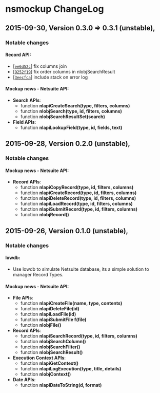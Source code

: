 # nsmockup ChangeLog

## 2015-09-30, Version 0.3.0 => 0.3.1 (unstable),

### Notable changes

#### Record API:
   * [[`ee6d52c`](https://github.com/suiteplus/nsmockup/commit/ee6d52c89f84af6aed9666faf7ce61ba781b4118)] fix columns join
   * [[`9252f19`](https://github.com/suiteplus/nsmockup/commit/9252f19c32f798b48ea6a88d3f759a40767234df)] fix order columns in nlobjSearchResult
   * [[`3eecfca`](https://github.com/suiteplus/nsmockup/commit/3eecfca10d801eee0a42ca841923e3e6d5acca8b)] include stack on error log 

#### Mockup news - Netsuite API:
  * __Search APIs__:
    - function **nlapiCreateSearch(type, filters, columns)**
    - function **nlobjSearch(type, id, filters, columns)**
    - function **nlobjSearchResultSet(search)**
  * __Field APIs__:
    - function **nlapiLookupField(type, id, fields, text)**

## 2015-09-28, Version 0.2.0 (unstable),

### Notable changes

#### Mockup news - Netsuite API:
  * __Record APIs__:
    - function **nlapiCopyRecord(type, id, filters, columns)**
    - function **nlapiCreateRecord(type, id, filters, columns)**
    - function **nlapiDeleteRecord(type, id, filters, columns)**
    - function **nlapiLoadRecord(type, id, filters, columns)**
    - function **nlapiSubmitRecord(type, id, filters, columns)**
    - function **nlobjRecord()**

## 2015-09-26, Version 0.1.0 (unstable),

### Notable changes

#### lowdb: 
   - Use lowdb to simulate Netsuite database, its a simple solution to manager Record Types.

#### Mockup news - Netsuite API:
  * __File APIs__:
    - function **nlapiCreateFile(name, type, contents)**
    - function **nlapiDeleteFile(id)**
    - function **nlapiLoadFile(id)**
    - function **nlapiSubmitFile f(file)**
    - function **nlobjFile()**
  * __Record APIs__:
    - function **nlapiSearchRecord(type, id, filters, columns)**
    - function **nlobjSearchColumn()**
    - function **nlobjSearchFilter()**
    - function **nlobjSearchResult()**
  * __Execution Context APIs__:
    - function **nlapiGetContext()**
    - function **nlapiLogExecution(type, title, details)**
    - function **nlobjContext()**
  * __Date APIs__:
    - function **nlapiDateToString(d, format)**